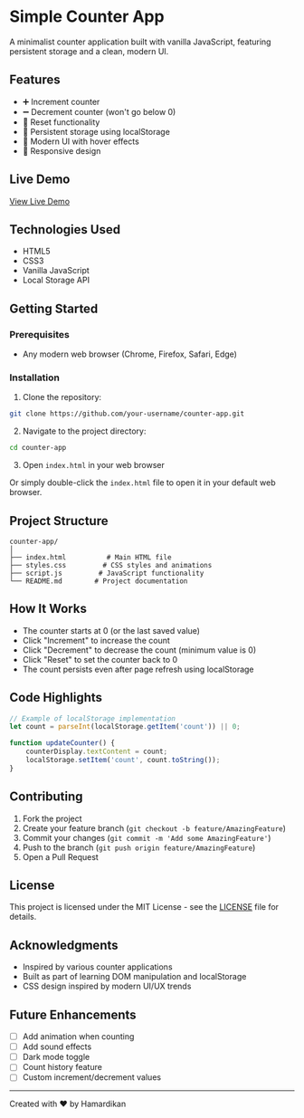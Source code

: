 # Simple Counter App

A minimalist counter application built with vanilla JavaScript, featuring persistent storage and a clean, modern UI.

## Features

- ➕ Increment counter
- ➖ Decrement counter (won't go below 0)
- 🔄 Reset functionality
- 💾 Persistent storage using localStorage
- 🎨 Modern UI with hover effects
- 📱 Responsive design

## Live Demo

[View Live Demo](your-github-pages-url-here) <!-- Add your GitHub Pages URL when deployed -->

## Technologies Used

- HTML5
- CSS3
- Vanilla JavaScript
- Local Storage API

## Getting Started

### Prerequisites

- Any modern web browser (Chrome, Firefox, Safari, Edge)

### Installation

1. Clone the repository:
```bash
git clone https://github.com/your-username/counter-app.git
```

2. Navigate to the project directory:
```bash
cd counter-app
```

3. Open `index.html` in your web browser

Or simply double-click the `index.html` file to open it in your default web browser.

## Project Structure

```
counter-app/
│
├── index.html          # Main HTML file
├── styles.css         # CSS styles and animations
├── script.js         # JavaScript functionality
└── README.md        # Project documentation
```

## How It Works

- The counter starts at 0 (or the last saved value)
- Click "Increment" to increase the count
- Click "Decrement" to decrease the count (minimum value is 0)
- Click "Reset" to set the counter back to 0
- The count persists even after page refresh using localStorage

## Code Highlights

```javascript
// Example of localStorage implementation
let count = parseInt(localStorage.getItem('count')) || 0;

function updateCounter() {
    counterDisplay.textContent = count;
    localStorage.setItem('count', count.toString());
}
```

## Contributing

1. Fork the project
2. Create your feature branch (`git checkout -b feature/AmazingFeature`)
3. Commit your changes (`git commit -m 'Add some AmazingFeature'`)
4. Push to the branch (`git push origin feature/AmazingFeature`)
5. Open a Pull Request

## License

This project is licensed under the MIT License - see the [LICENSE](LICENSE) file for details.

## Acknowledgments

- Inspired by various counter applications
- Built as part of learning DOM manipulation and localStorage
- CSS design inspired by modern UI/UX trends

## Future Enhancements

- [ ] Add animation when counting
- [ ] Add sound effects
- [ ] Dark mode toggle
- [ ] Count history feature
- [ ] Custom increment/decrement values

---
Created with ❤️ by Hamardikan
